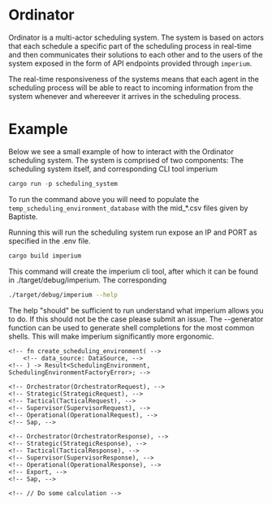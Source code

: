 # Ordinator
Ordinator is a multi-actor scheduling system. The system is based on actors
that each schedule a specific part of the scheduling process in real-time and then communicates 
their solutions to each other and to the users of the system exposed in the form of API endpoints 
provided through ```imperium```.

The real-time responsiveness of the systems means that each agent in the scheduling process will be 
able to react to incoming information from the system whenever and whereever it arrives in the 
scheduling process.

# Example 
Below we see a small example of how to interact with the Ordinator scheduling system. The system is comprised
of two components: The scheduling system itself, and corresponding CLI tool imperium
```rust
cargo run -p scheduling_system  
```
To run the command above you will need to populate the ```temp_scheduling_environment_database``` with 
the mid_*.csv files given by Baptiste.

Running this will run the scheduling system run expose an IP and PORT as specified in the .env file.

```rust
cargo build imperium 
```

This command will create the imperium cli tool, after which it can be found in ./target/debug/imperium. The
corresponding 
```bash 
./target/debug/imperium --help 
```
The help "should" be sufficient to run understand what imperium allows you to do. If this should not be the case please 
submit an issue. The --generator function can be used to generate shell completions for the most common shells. This
will make imperium significantly more ergonomic.




<!-- # Documentation -->

<!-- ## Important High Level Types -->
<!-- This section is to help understand the inner workings of Ordinator, to better allow developers to contribute to --> 
<!-- the code base. -->

<!-- ### SchedulingEnvironment -->
<!-- When manual decisions are made by a user through one of the specific agent instances, the SchedulingEnvironment -->
<!-- will be updated to reflect the latest available knowledge. The other agents of the system then updates --> 
<!-- their states and delivers new solution based the best available knowledge from the scheduling environment. --> 

<!-- The SchedulingEnvironment is implemented as the memory blackboard pattern, this enable all the agents of the system to remain -->
<!-- get the latest state in a scalable way and write to shared memory without corrupting state when writing. The SchedulingEnvironment is initialized -->
<!-- from company data meaning that there is a specific implementation for each data source(s) that has (have) to -->
<!-- implement the following trait: --> 

<!-- ```rust -->
<!-- pub trait SchedulingEnvironmentFactory<DataSource> { -->
    <!-- fn create_scheduling_environment( -->
        <!-- data_source: DataSource, -->
    <!-- ) -> Result<SchedulingEnvironment, SchedulingEnvironmentFactoryError>; -->
<!-- } -->   
<!-- ``` -->

<!-- The SchedulingEnvironment is composed of three types which will briefly be explained here. -->
<!-- #### [WorkOrders](shared_types/src/scheduling_environment/mod.rs); -->

<!-- This types contains all needed information on all work orders (usually abbreviated WO). See the source code type -->
<!-- for additional information. --> 

<!-- #### WorkerEnvironment -->
<!-- The WorkerEnvironment contain all information related to available worker resources. The WorkerEnvironment is --> 
<!-- initialized from a configuration file (for example /imperium/configuration/resources_df.toml). -->

<!-- > Issue: -->
<!-- > - [ ] WorkerEnvironement should be initialized centrally from a single call to the configuration file -->

<!-- #### TimeEnvironment -->
<!-- The TimeEnvironment contains the information needed for specifying the time horizons of the scheduling algorithms implemented --> 
<!-- in the Agents. See type [Period](shared_types/src/scheduling_environment/time_environment/period.rs), [Day](shared_types/src/scheduling_environment/time_environment/day.rs) -->

<!-- ### [Orchestrator](scheduling_system/src/agents/orchestrator.rs) -->
<!-- The Orchestrator is has three main responsibilities -->
<!-- * Create and destroy agents through the [AgentFactory](scheduling_system/src/init/agent_factory.rs) -->
<!-- * Manually change values in the [SchedulingEnvironment](shared_types/src/scheduling_environment/mod.rs) (Dangerous) -->
<!-- * Control logging and tracing setting at runtime [LogHandles](scheduling_system/src/init/logging.rs) -->

<!-- ### [StrategicAgent](scheduling_system/src/agents/strategic_agent/mod.rs) -->
<!-- The StrategicAgent schedules [WorkOrder](shared_types/src/scheduling_environment/work_order/mod.rs)s into weekly or biweekly periods based on a version of the multi-compartment multi-knapsack problem, -->
<!-- which is solved using an implementation of the actor-based large neighborhood search meta-heuristic. -->  

<!-- ### [TacticalAgent](scheduling_system/src/agents/tactical_agent/mod.rs) -->
<!-- The TacticalAgent schedules everything [WorkOrder](shared_types/src/scheduling_environment/work_order/mod.rs)s and their corresponding [Operation](shared_types/src/scheduling_environment/work_order/operation/mod.rs)s into daily time intervals -->
<!-- specifying how many hours that an [Operation](shared_types/src/scheduling_environment/work_order/operation/mod.rs) should be worked on which day by which kind of skill. The [TacticalAgent] implements -->
<!-- a [TacticalAlgorithm](scheduling_system/src/agents/tactical_agent/algorithm/mod.rs) that solve a version of a resource constrained project scheduling problem using an actor-based large neighborhood search -->
<!-- meta-heuristic. --> 

<!-- ### [SupervisorAgent](scheduling_system/src/agents/supervisor_agent/mod.rs) -->
<!-- The [SupervisorAgent](scheduling_system/src/agents/supervisor_agent/mod.rs) can have multiple running instances simutaneously. The SupervisorAgent receives [WorkOrder](shared_types/src/scheduling_environment/work_order/mod.rs)s from -->
<!-- the [TacticalAgent](scheduling_system/src/agents/tactical_agent/mod.rs) and is responsible for distributing them to individual [OperationalAgent](scheduling_system/src/agents/operational_agent/mod.rs)s it does this using --> 
<!-- an iterative combinatorial auction algorithm which solves a version of the assignment problem. -->

<!-- ### [OperationalAgent](scheduling_system/src/agents/operational_agent/mod.rs) -->
<!-- The [OperationalAgent](scheduling_system/src/agents/operational_agent/mod.rs) is the final level of the agent hierarchy. The [OperationalAgent](scheduling_system/src/agents/operational_agent/mod.rs) implements an actor-based large neighborhood search -->
<!-- meta-heuristic --> 

<!-- ### [Messages](shared_types/src/lib.rs) -->
<!-- To allow for efficient and effective communication between different parts of the system --> 

<!-- #### [SystemMessages](shared_types/src/lib.rs) -->
<!-- The [SystemMessages](shared_types/src/lib.rs) is an enum containing all the messages that interact with the [scheduling_system](scheduling_system/src/main.rs). The enum (so far) has 6 different variants -->
<!-- meaning that there are 6 different ways of interacting with the system. -->  

<!-- ```rust -->
<!-- pub enum SystemMessages { -->
    <!-- Orchestrator(OrchestratorRequest), -->
    <!-- Strategic(StrategicRequest), -->
    <!-- Tactical(TacticalRequest), -->
    <!-- Supervisor(SupervisorRequest), -->
    <!-- Operational(OperationalRequest), -->
    <!-- Sap, -->
<!-- } -->
<!-- ``` -->
<!-- For further explanations see the Request types themselves -->

<!-- #### [SystemResponses](shared_types/src/lib.rs) -->
<!-- The [SystemResponses](shared_types/src/lib.rs) are simply the possible responses that the [SystemMessages](shared_types/src/lib.rs) can provide. The [SystemResponses](shared_types/src/lib.rs) were -->
<!-- primarily created to gain strong types to perform JSON serialization on and for making the API significantly easier to maintain. --> 

<!-- ```rust -->
<!-- pub enum SystemResponses { -->
    <!-- Orchestrator(OrchestratorResponse), -->
    <!-- Strategic(StrategicResponse), -->
    <!-- Tactical(TacticalResponse), -->
    <!-- Supervisor(SupervisorResponse), -->
    <!-- Operational(OperationalResponse), -->
    <!-- Export, -->
    <!-- Sap, -->
<!-- } -->
<!-- ``` -->
<!-- #### [StateLink](scheduling_system/src/agents/mod.rs) -->
<!-- This is a fundamental message of the system as it contain all the ways that agent should communication with each other in what circumstances. That -->
<!-- means that this types handles business logic and complex state management. DUE NOT CHANGE ANYTHING that is related to the [StateLink](scheduling_system/src/agents/mod.rs) unless you --> 
<!-- know both what you are changing programmatically and its implications in the domain. -->

<!-- #### [SetAddr](scheduling_system/src/agents/mod.rs) -->
<!-- This is a simply Message type use to pass around [Addr<impl Actor>] (channel addresses) in the system. [SetAddr](scheduling_system/src/agents/mod.rs) allows agents to discover each other -->
<!-- and communicate. The Message is most frequently used under the initialization of Agents. --> 

<!-- #### [StopMessage](shared_types/src/lib.rs) -->
<!-- This is a simple message to stop an agent. It is needed as Agent run in perpetuity. -->

<!-- #### [ScheduleIteration](scheduling_system/src/agents/mod.rs) -->
<!-- This is a loop back message telling itself to run a new iteration of its main scheudling loop. Ideally this functionality should not be implemented as --> 
<!-- a Message type, but it eases the message implementation significantly as the [ScheduleIteration](scheduling_system/src/agents/mod.rs) message is put on top of an Agent's message queue meaning -->
<!-- that any messages received during an scheduling iteration will be handled before the Agent is allow to continue optimizing. -->

<!-- #### [UpdateWorkOrder](scheduling_system/agents/mod.rs) -->
<!-- This is a stray Message, it should be part of the [OrchestratorRequest](shared_types/src/orchestrator/mod.rs) Message instead. -->
<!-- > Issue: UpdateWorkOrder -->
<!-- >  - [ ] These kind of messages general should fall within the same category of message that change the SchedulingEnvironment, meaning as RequestMessages for the Orchestrator -->

<!-- #### [SolutionExportMessage](shared_types/src/lib.rs) -->
<!-- This is a message that the user sends to a specific agent manually telling it to provide its current solution in a human-readable format for the end user. -->
<!-- Each [Agent] should implement this so that the user gets a static solution based on the Agent matching him, ideally for printing or analysis etc. -->

<!-- #### [TestRequest](scheduling_system/src/agents/strategic_agent/mod.rs) -->
<!-- All Agents implement this Message and it triggers a testing procedure of the given Agent's current state to verify that nothing is out of the ordinary. -->

<!-- #### [OperationSolution](scheduling_system/agents/tactical_agents/tactical_algorithm.rs) -->
<!-- This is another stray Message, it should be refactor under the [StateLink](scheduling_system/src/agents/mod.rs) Message as it is related to how the the [SupervisorAgent](scheduling_system/src/agents/supervisor_agent/mod.rs) handles -->
<!-- and interprets the schedule/solution coming from the [TacticalAgent](scheduling_system/src/agents/tactical_agent/mod.rs). --> 

<!-- #### [StatusMessage](shared_types/src/lib.rs) -->
<!-- Another stary Message. Each Agent should implement a Handler<StatusMessage> but it should be part of the [SystemMessages](shared_types/src/lib.rs) on the Request side -->
<!-- and the return value/result should be given by the [SystemResponses](shared_types/src/lib.rs) Message -->

<!-- ## [Imperium](imperium/src/main.rs) --> 
<!-- Imperium is a command line tool to interact with the Ordinator scheduling system. It contains all the API (in the form of HTTP messages) -->
<!-- that users need to get and modify their schedules in real-time. This API is specified completely in the [SystemMessages](shared_types/src/lib.rs) and [SystemResponses](shared_types/src/lib.rs). -->
<!-- This is not ideal for a future stable deployment, but it does mean that as long as [Imperium](imperium/src/main.rs) and [Ordinator](scheduling_system/src/main.rs) are compiled together in the -->
<!-- workspace that we will have static type guarantees on the HTTPs API that are communicated between them. (NON-TRIVIAL!) --> 

<!-- ## Tracing --> 
<!-- Tracing is a crucial aspect of understand the workings of the code as it is highly parallel. The log level can be set dynamically using --> 
<!-- Imperium. (Setting it to Level::TRACING, will overload your system due to extremely high number of writes to the hard drive) -->

<!-- # Profiling and benchmarking -->

<!-- ## Profiling --> 
<!-- Profiling is done throught the tracing.rs and tracing-flame.rs packages. -->  

<!-- ``` -->
<!-- #[instrument] --> 
<!-- fn fun(par: Par) { -->
    <!-- // Do some calculation -->
<!-- } -->
<!-- ``` -->
<!-- This can lead to serious performance issues if the `par` argument is a large and/or nested type, as the --> 
<!-- instrument macro also applies tracing/logging to the function arguments. In that case one should --> 
<!-- use `#[instrument(skip(par))]` on the function definition. -->

<!-- ## Benchmarking -->
<!-- Individual functions and methods can be benchmarked using criterion.rs. Benchmarking should not be required --> 
<!-- unless some bottleneck is discovered that needs to be handled. Determining bottlenecks in the code is best --> 
<!-- done with Profiling using a flamegraph. -->


